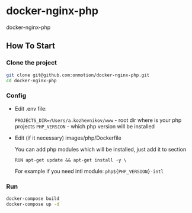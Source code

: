 # docker-nginx-php
docker-nginx-php

## How To Start

### Clone the project

```bash
git clone git@github.com:onmotion/docker-nginx-php.git
cd docker-nginx-php
```

### Config

* Edit .env file:
  
  `PROJECTS_DIR=/Users/a.kozhevnikov/www` - root dir where is your php projects 
  `PHP_VERSION` - which php version will be installed

* Edit (if it necessary) images/php/Dockerfile

    You can add php modules which will be installed, just add it to section
    
    `RUN apt-get update && apt-get install -y \`
    
    For example if you need intl module:
    `php${PHP_VERSION}-intl`

### Run

```bash
docker-compose build
docker-compose up -d
```